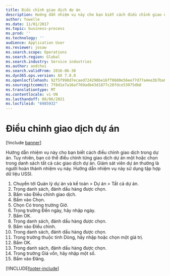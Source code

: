 ```yaml
---
title: Điều chỉnh giao dịch dự án
description: Hướng dẫn nhiệm vụ này cho bạn biết cách điều chỉnh giao dịch trong dự án.
author: Yowelle
ms.date: 11/01/2017
ms.topic: business-process
ms.prod: ''
ms.technology: ''
audience: Application User
ms.reviewer: josaw
ms.search.scope: Operations
ms.search.region: Global
ms.search.industry: Service industries
ms.author: andchoi
ms.search.validFrom: 2016-06-30
ms.dyn365.ops.version: AX 7.0.0
ms.openlocfilehash: 92f5f998d7ecaed724298be16ff8680e56ee77d77a4ee3b7ba83fa5a8a1a4787
ms.sourcegitcommit: 7f8d1e7a16af769adb43d1877c28fdce53975db8
ms.translationtype: MT
ms.contentlocale: vi-VN
ms.lasthandoff: 08/06/2021
ms.locfileid: "6985932"
---
```

# <a name="adjust-project-transactions"></a>Điều chỉnh giao dịch dự án

[!include [banner](../../includes/banner.md)]

Hướng dẫn nhiệm vụ này cho bạn biết cách điều chỉnh giao dịch trong dự án. Tuy nhiên, bạn có thể điều chỉnh từng giao dịch dự án một hoặc chọn trong danh sách tất cả các giao dịch dự án. Giám sát viên dự án thường là người hoàn thành nhiệm vụ này. Hướng dẫn nhiệm vụ này sử dụng tập hợp dữ liệu USSI.

1. Chuyển tới Quản lý dự án và kế toán > Dự án > Tất cả dự án. 
2. Trong danh sách, đánh dấu hàng được chọn. 
3. Bấm vào Điều chỉnh giao dịch. 
4. Bấm vào Chọn. 
5. Chọn Có trong trường Giờ. 
6. Trong trường Đến ngày, hãy nhập ngày. 
7. Bấm OK. 
8. Trong danh sách, đánh dấu hàng được chọn. 
9. Bấm vào Điều chỉnh. 
10. Trong danh sách, đánh dấu hàng được chọn. 
11. Trong trường thuộc tính Dòng, hãy nhập hoặc chọn một giá trị. 
12. Bấm OK. 
13. Trong danh sách, đánh dấu hàng được chọn. 
14. Trong trường Giá vốn, hãy nhập một số. 
15. Bấm vào Đăng. 


[!INCLUDE[footer-include](../../includes/footer-banner.md)]